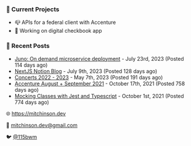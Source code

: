 ### 📌 Current Projects
- 📪 APIs for a federal client with Accenture
- 🤑 Working on digital checkbook app

### 📝 Recent Posts

- [Juno: On demand microservice deployment](https://blog.mitchinson.dev/juno) - July 23rd, 2023 (Posted 114 days ago)
- [NextJS Notion Blog](https://blog.mitchinson.dev/blog-2023) - July 9th, 2023 (Posted 128 days ago)
- [Concerts 2022 - 2023](https://blog.mitchinson.dev/concerts-2023) - May 7th, 2023 (Posted 191 days ago)
- [Accenture August + September 2021](https://blog.mitchinson.dev/pillar/aug-sep-21) - October 17th, 2021 (Posted 758 days ago)
- [Mocking Classes with Jest and Typescript](https://blog.mitchinson.dev/jest-typescript-mocks) - October 1st, 2021 (Posted 774 days ago)

🌐 https://mitchinson.dev

💌 mitchinson.dev@gmail.com

🐦 [@115bwm](https://twitter.com/115bwm)